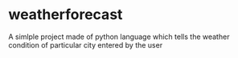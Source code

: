 # weatherforecast
A simlple project made of python language which tells the weather condition of particular city entered by the user
